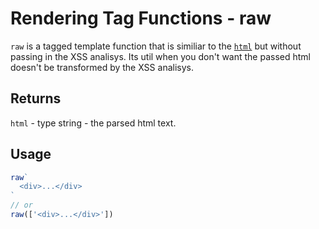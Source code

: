 # Rendering Tag Functions - raw

`raw` is a tagged template function that is similiar to the [`html`](./html.md) but without passing in the XSS analisys. Its util when you don't want the passed html doesn't be transformed by the XSS analisys.

## Returns
`html` - type string - the parsed html text.

## Usage
```ts
raw`
  <div>...</div>
`
// or
raw(['<div>...</div>'])
```
